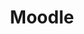 ---
draft: false
title: Moodle
content:
  id: moodle
  name: Moodle
  website: https://moodle.org/
  short_description: "Moodle is the world's most popular open-source learning platform for educators to create their own websites."
---